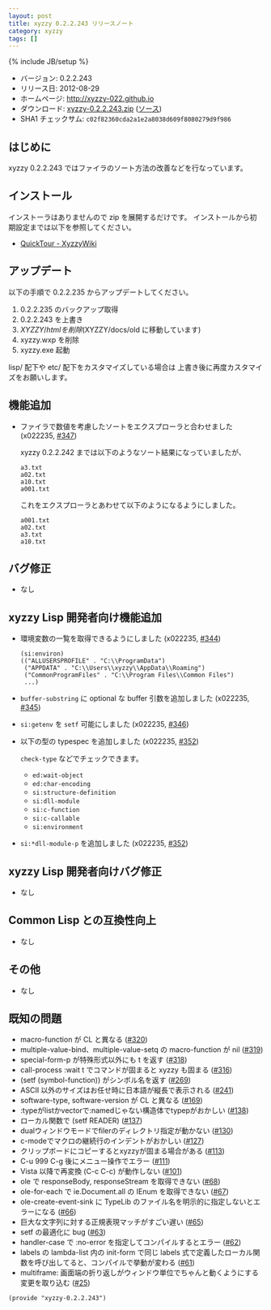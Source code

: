 ```yaml
---
layout: post
title: xyzzy 0.2.2.243 リリースノート
category: xyzzy
tags: []
---
```

{% include JB/setup %}

  * バージョン: 0.2.2.243
  * リリース日: 2012-08-29
  * ホームページ: <http://xyzzy-022.github.io>
  * ダウンロード: [xyzzy-0.2.2.243.zip](http://xyzzy-022.github.io/downloads/xyzzy-0.2.2.243.zip)
    ([ソース](http://xyzzy-022.github.io/downloads/xyzzy-src-0.2.2.243.zip))
  * SHA1 チェックサム: `c02f82360cda2a1e2a8038d609f8080279d9f986`


はじめに
--------

xyzzy 0.2.2.243 ではファイラのソート方法の改善などを行なっています。


インストール
------------

インストーラはありませんので zip を展開するだけです。
インストールから初期設定までは以下を参照してください。

  * [QuickTour - XyzzyWiki]


アップデート
------------

以下の手順で 0.2.2.235 からアップデートしてください。

  1. 0.2.2.235 のバックアップ取得
  2. 0.2.2.243 を上書き
  3. $XYZZY/html を削除 ($XYZZY/docs/old に移動しています)
  4. xyzzy.wxp を削除
  5. xyzzy.exe 起動

lisp/ 配下や etc/ 配下をカスタマイズしている場合は
上書き後に再度カスタマイズをお願いします。


機能追加
--------

  * ファイラで数値を考慮したソートをエクスプローラと合わせました (x022235, [#347])

    xyzzy 0.2.2.242 までは以下のようなソート結果になっていましたが、

        a3.txt
        a02.txt
        a10.txt
        a001.txt

    これをエクスプローラとあわせて以下のようになるようにしました。

        a001.txt
        a02.txt
        a3.txt
        a10.txt


バグ修正
--------

  * なし


xyzzy Lisp 開発者向け機能追加
-----------------------------

  * 環境変数の一覧を取得できるようにしました (x022235, [#344])

        (si:environ)
        (("ALLUSERSPROFILE" . "C:\\ProgramData")
         ("APPDATA" . "C:\\Users\\xyzzy\\AppData\\Roaming")
         ("CommonProgramFiles" . "C:\\Program Files\\Common Files")
         ...)

  * `buffer-substring` に optional な buffer 引数を追加しました (x022235, [#345])

  * `si:getenv` を `setf` 可能にしました (x022235, [#346])

  * 以下の型の typespec を追加しました (x022235, [#352])

    `check-type` などでチェックできます。

    * `ed:wait-object`
    * `ed:char-encoding`
    * `si:structure-definition`
    * `si:dll-module`
    * `si:c-function`
    * `si:c-callable`
    * `si:environment`

  * `si:*dll-module-p` を追加しました (x022235, [#352])


xyzzy Lisp 開発者向けバグ修正
-----------------------------

  * なし


Common Lisp との互換性向上
--------------------------

  * なし


その他
------

  * なし


既知の問題
----------

  * macro-function が CL と異なる ([#320])
  * multiple-value-bind、multiple-value-setq の macro-function が nil ([#319])
  * special-form-p が特殊形式以外にも t を返す ([#318])
  * call-process :wait t でコマンドが固まると xyzzy も固まる ([#316])
  * (setf (symbol-function)) がシンボル名を返す ([#269])
  * ASCII 以外のサイズはお任せ時に日本語が縦長で表示される ([#241])
  * software-type, software-version が CL と異なる ([#169])
  * :typeがlistかvectorで:namedじゃない構造体でtypepがおかしい ([#138])
  * ローカル関数で (setf READER) ([#137])
  * dualウィンドウモードでfilerのディレクトリ指定が動かない ([#130])
  * c-modeでマクロの継続行のインデントがおかしい ([#127])
  * クリップボードにコピーするとxyzzyが固まる場合がある ([#113])
  * C-u 999 C-g 後にメニュー操作でエラー ([#111])
  * Vista 以降で再変換 (C-c C-c) が動作しない ([#101])
  * ole で responseBody, responseStream を取得できない ([#68])
  * ole-for-each で ie.Document.all の IEnum を取得できない ([#67])
  * ole-create-event-sink に TypeLib のファイル名を明示的に指定しないとエラーになる ([#66])
  * 巨大な文字列に対する正規表現マッチがすごい遅い ([#65])
  * setf の最適化に bug ([#63])
  * handler-case で :no-error を指定してコンパイルするとエラー ([#62])
  * labels の lambda-list 内の init-form で同じ labels 式で定義したローカル関数を呼び出してると、コンパイルで挙動が変わる ([#61])
  * multiframe: 画面端の折り返しがウィンドウ単位でちゃんと動くようにする変更を取り込む ([#25])

`(provide "xyzzy-0.2.2.243")`

  [QuickTour - XyzzyWiki]: http://xyzzy.s53.xrea.com/wiki/index.php?QuickTour
  [#25]: https://github.com/xyzzy-022/xyzzy/issues/25
  [#61]: https://github.com/xyzzy-022/xyzzy/issues/61
  [#62]: https://github.com/xyzzy-022/xyzzy/issues/62
  [#63]: https://github.com/xyzzy-022/xyzzy/issues/63
  [#65]: https://github.com/xyzzy-022/xyzzy/issues/65
  [#66]: https://github.com/xyzzy-022/xyzzy/issues/66
  [#67]: https://github.com/xyzzy-022/xyzzy/issues/67
  [#68]: https://github.com/xyzzy-022/xyzzy/issues/68
  [#101]: https://github.com/xyzzy-022/xyzzy/issues/101
  [#111]: https://github.com/xyzzy-022/xyzzy/issues/111
  [#113]: https://github.com/xyzzy-022/xyzzy/issues/113
  [#127]: https://github.com/xyzzy-022/xyzzy/issues/127
  [#130]: https://github.com/xyzzy-022/xyzzy/issues/130
  [#137]: https://github.com/xyzzy-022/xyzzy/issues/137
  [#138]: https://github.com/xyzzy-022/xyzzy/issues/138
  [#169]: https://github.com/xyzzy-022/xyzzy/issues/169
  [#241]: https://github.com/xyzzy-022/xyzzy/issues/241
  [#269]: https://github.com/xyzzy-022/xyzzy/issues/269
  [#316]: https://github.com/xyzzy-022/xyzzy/issues/316
  [#318]: https://github.com/xyzzy-022/xyzzy/issues/318
  [#319]: https://github.com/xyzzy-022/xyzzy/issues/319
  [#320]: https://github.com/xyzzy-022/xyzzy/issues/320
  [#344]: https://github.com/xyzzy-022/xyzzy/issues/344
  [#345]: https://github.com/xyzzy-022/xyzzy/issues/345
  [#346]: https://github.com/xyzzy-022/xyzzy/issues/346
  [#347]: https://github.com/xyzzy-022/xyzzy/issues/347
  [#352]: https://github.com/xyzzy-022/xyzzy/issues/352
